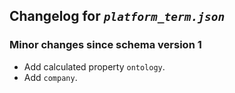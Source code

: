 ## Changelog for *`platform_term.json`*

### Minor changes since schema version 1

* Add calculated property `ontology`.
* Add `company`.
